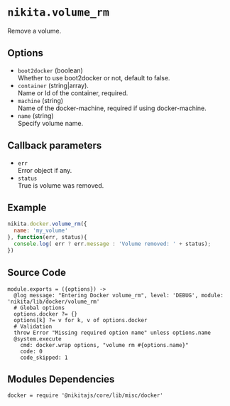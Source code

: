 
# `nikita.volume_rm`

Remove a volume. 

## Options

* `boot2docker` (boolean)   
  Whether to use boot2docker or not, default to false.
* `container` (string|array).   
  Name or Id of the container, required.   
* `machine` (string)   
  Name of the docker-machine, required if using docker-machine.
* `name` (string)   
  Specify volume name.

## Callback parameters

* `err`   
  Error object if any.
* `status`   
  True is volume was removed.

## Example

```javascript
nikita.docker.volume_rm({
  name: 'my_volume'
}, function(err, status){
  console.log( err ? err.message : 'Volume removed: ' + status);
})
```

## Source Code

    module.exports = ({options}) ->
      @log message: "Entering Docker volume_rm", level: 'DEBUG', module: 'nikita/lib/docker/volume_rm'
      # Global options
      options.docker ?= {}
      options[k] ?= v for k, v of options.docker
      # Validation
      throw Error "Missing required option name" unless options.name
      @system.execute
        cmd: docker.wrap options, "volume rm #{options.name}"
        code: 0
        code_skipped: 1

## Modules Dependencies

    docker = require '@nikitajs/core/lib/misc/docker'
